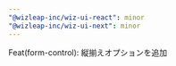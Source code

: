 ```yaml
---
"@wizleap-inc/wiz-ui-react": minor
"@wizleap-inc/wiz-ui-next": minor
---
```


Feat(form-control): 縦揃えオプションを追加
